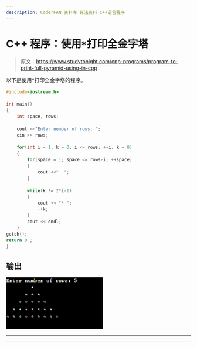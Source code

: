 ```yaml
---
description: CoderFAN 资料库 算法资料 C++语言程序
---
```


# C++ 程序：使用`*`打印全金字塔

> 原文：<https://www.studytonight.com/cpp-programs/program-to-print-full-pyramid-using-in-cpp>

以下是使用*打印全金字塔的程序。

```cpp
#include<iostream.h>

int main()
{
    int space, rows;

    cout <<"Enter number of rows: ";
    cin >> rows;

    for(int i = 1, k = 0; i <= rows; ++i, k = 0)
    {
        for(space = 1; space <= rows-i; ++space)
        {
            cout <<"  ";
        }

        while(k != 2*i-1)
        {
            cout << "* ";
            ++k;
        }
        cout << endl;
    }    
getch();
return 0 ;
}
```

## 输出

![](img/449d0736217676a207b88085275e6117.png)

* * *

* * *